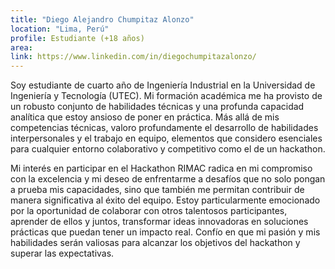```yaml
---
title: "Diego Alejandro Chumpitaz Alonzo"
location: "Lima, Perú"
profile: Estudiante (+18 años)
area: 
link: https://www.linkedin.com/in/diegochumpitazalonzo/
---
```


Soy estudiante de cuarto año de Ingeniería Industrial en la Universidad de Ingeniería y Tecnología (UTEC). Mi formación académica me ha provisto de un robusto conjunto de habilidades técnicas y una profunda capacidad analítica que estoy ansioso de poner en práctica. Más allá de mis competencias técnicas, valoro profundamente el desarrollo de habilidades interpersonales y el trabajo en equipo, elementos que considero esenciales para cualquier entorno colaborativo y competitivo como el de un hackathon.

Mi interés en participar en el Hackathon RIMAC radica en mi compromiso con la excelencia y mi deseo de enfrentarme a desafíos que no solo pongan a prueba mis capacidades, sino que también me permitan contribuir de manera significativa al éxito del equipo. Estoy particularmente emocionado por la oportunidad de colaborar con otros talentosos participantes, aprender de ellos y juntos, transformar ideas innovadoras en soluciones prácticas que puedan tener un impacto real. Confío en que mi pasión y mis habilidades serán valiosas para alcanzar los objetivos del hackathon y superar las expectativas.